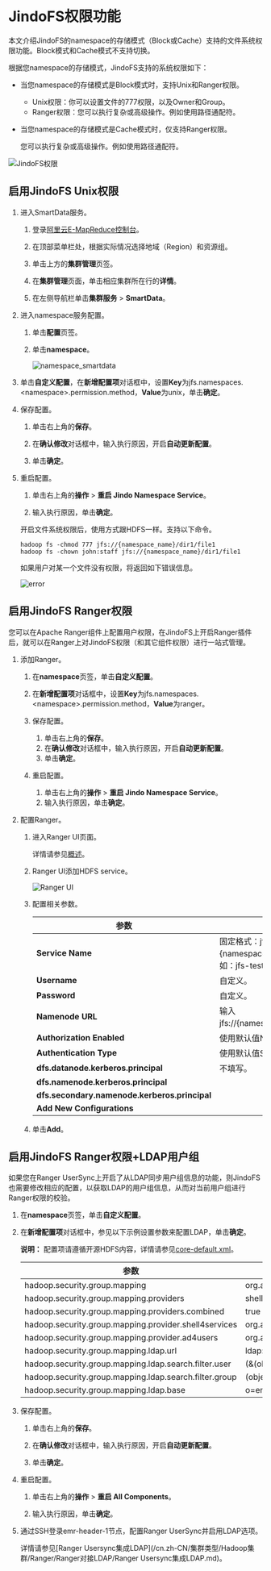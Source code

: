 # JindoFS权限功能

本文介绍JindoFS的namespace的存储模式（Block或Cache）支持的文件系统权限功能。Block模式和Cache模式不支持切换。

根据您namespace的存储模式，JindoFS支持的系统权限如下：

-   当您namespace的存储模式是Block模式时，支持Unix和Ranger权限。
    -   Unix权限：你可以设置文件的777权限，以及Owner和Group。
    -   Ranger权限：您可以执行复杂或高级操作。例如使用路径通配符。
-   当您namespace的存储模式是Cache模式时，仅支持Ranger权限。

    您可以执行复杂或高级操作。例如使用路径通配符。


![JindoFS权限](https://static-aliyun-doc.oss-cn-hangzhou.aliyuncs.com/assets/img/zh-CN/5157459951/p101944.png)

## 启用JindoFS Unix权限

1.  进入SmartData服务。

    1.  登录[阿里云E-MapReduce控制台](https://emr.console.aliyun.com/)。

    2.  在顶部菜单栏处，根据实际情况选择地域（Region）和资源组。

    3.  单击上方的**集群管理**页签。

    4.  在**集群管理**页面，单击相应集群所在行的**详情**。

    5.  在左侧导航栏单击**集群服务** \> **SmartData**。

2.  进入namespace服务配置。

    1.  单击**配置**页签。

    2.  单击**namespace**。

        ![namespace_smartdata](https://static-aliyun-doc.oss-cn-hangzhou.aliyuncs.com/assets/img/zh-CN/1906533061/p175738.png)

3.  单击**自定义配置**，在**新增配置项**对话框中，设置**Key**为jfs.namespaces.<namespace\>.permission.method，**Value**为unix，单击**确定**。

4.  保存配置。

    1.  单击右上角的**保存**。

    2.  在**确认修改**对话框中，输入执行原因，开启**自动更新配置**。

    3.  单击**确定**。

5.  重启配置。

    1.  单击右上角的**操作** \> **重启 Jindo Namespace Service**。

    2.  输入执行原因，单击**确定**。

    开启文件系统权限后，使用方式跟HDFS一样。支持以下命令。

    ```
    hadoop fs -chmod 777 jfs://{namespace_name}/dir1/file1
    hadoop fs -chown john:staff jfs://{namespace_name}/dir1/file1
    ```

    如果用户对某一个文件没有权限，将返回如下错误信息。

    ![error](https://static-aliyun-doc.oss-cn-hangzhou.aliyuncs.com/assets/img/zh-CN/5157459951/p101887.png)


## 启用JindoFS Ranger权限

您可以在Apache Ranger组件上配置用户权限，在JindoFS上开启Ranger插件后，就可以在Ranger上对JindoFS权限（和其它组件权限）进行一站式管理。

1.  添加Ranger。

    1.  在**namespace**页签，单击**自定义配置**。

    2.  在**新增配置项**对话框中，设置**Key**为jfs.namespaces.<namespace\>.permission.method，**Value**为ranger。

    3.  保存配置。

        1.  单击右上角的**保存**。
        2.  在**确认修改**对话框中，输入执行原因，开启**自动更新配置**。
        3.  单击**确定**。
    4.  重启配置。

        1.  单击右上角的**操作** \> **重启 Jindo Namespace Service**。
        2.  输入执行原因，单击**确定**。
2.  配置Ranger。

    1.  进入Ranger UI页面。

        详情请参见[概述](/cn.zh-CN/集群类型/Hadoop集群/Ranger/概述.md)。

    2.  Ranger UI添加HDFS service。

        ![Ranger UI](https://static-aliyun-doc.oss-cn-hangzhou.aliyuncs.com/assets/img/zh-CN/5157459951/p11479.png)

    3.  配置相关参数。

        |参数|描述|
        |--|--|
        |**Service Name**|固定格式：jfs-\{namespace\_name\}。例如：jfs-test。 |
        |**Username**|自定义。|
        |**Password**|自定义。|
        |**Namenode URL**|输入jfs://\{namespace\_name\}/。|
        |**Authorization Enabled**|使用默认值No。|
        |**Authentication Type**|使用默认值Simple。|
        |**dfs.datanode.kerberos.principal**|不填写。|
        |**dfs.namenode.kerberos.principal**|
        |**dfs.secondary.namenode.kerberos.principal**|
        |**Add New Configurations**|

    4.  单击**Add**。


## 启用JindoFS Ranger权限+LDAP用户组

如果您在Ranger UserSync上开启了从LDAP同步用户组信息的功能，则JindoFS也需要修改相应的配置，以获取LDAP的用户组信息，从而对当前用户组进行Ranger权限的校验。

1.  在**namespace**页签，单击**自定义配置**。

2.  在**新增配置项**对话框中，参见以下示例设置参数来配置LDAP，单击**确定**。

    **说明：** 配置项请遵循开源HDFS内容，详情请参见[core-default.xml](https://hadoop.apache.org/docs/r2.8.0/hadoop-project-dist/hadoop-common/core-default.xml)。

    |参数|示例|
    |--|--|
    |hadoop.security.group.mapping|org.apache.hadoop.security.CompositeGroupsMapping|
    |hadoop.security.group.mapping.providers|shell4services,ad4users|
    |hadoop.security.group.mapping.providers.combined|true|
    |hadoop.security.group.mapping.provider.shell4services|org.apache.hadoop.security.ShellBasedUnixGroupsMapping|
    |hadoop.security.group.mapping.provider.ad4users|org.apache.hadoop.security.LdapGroupsMapping|
    |hadoop.security.group.mapping.ldap.url|ldap://emr-header-1:10389|
    |hadoop.security.group.mapping.ldap.search.filter.user|\(&\(objectClass=person\)\(uid=\{0\}\)\)|
    |hadoop.security.group.mapping.ldap.search.filter.group|\(objectClass=groupOfNames\)|
    |hadoop.security.group.mapping.ldap.base|o=emr|

3.  保存配置。

    1.  单击右上角的**保存**。

    2.  在**确认修改**对话框中，输入执行原因，开启**自动更新配置**。

    3.  单击**确定**。

4.  重启配置。

    1.  单击右上角的**操作** \> **重启 All Components**。

    2.  输入执行原因，单击**确定**。

5.  通过SSH登录emr-header-1节点，配置Ranger UserSync并启用LDAP选项。

    详情请参见[Ranger Usersync集成LDAP](/cn.zh-CN/集群类型/Hadoop集群/Ranger/Ranger对接LDAP/Ranger Usersync集成LDAP.md)。


